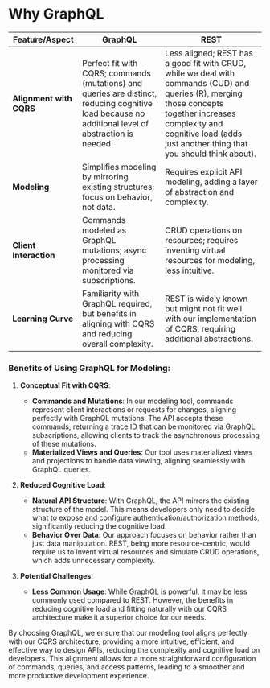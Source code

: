 # Why GraphQL

| Feature/Aspect          | GraphQL                                                                                                                                             | REST                                                                                                                                                                                                                           |
|-------------------------|-----------------------------------------------------------------------------------------------------------------------------------------------------|--------------------------------------------------------------------------------------------------------------------------------------------------------------------------------------------------------------------------------|
| **Alignment with CQRS** | Perfect fit with CQRS; commands (mutations) and queries are distinct, reducing cognitive load because no additional level of abstraction is needed. | Less aligned; REST has a good fit with CRUD, while we deal with commands (CUD) and queries (R), merging those concepts together increases complexity and cognitive load (adds just another thing that you should think about). |
| **Modeling**            | Simplifies modeling by mirroring existing structures; focus on behavior, not data.                                                                  | Requires explicit API modeling, adding a layer of abstraction and complexity.                                                                                                                                                  |
| **Client Interaction**  | Commands modeled as GraphQL mutations; async processing monitored via subscriptions.                                                                | CRUD operations on resources; requires inventing virtual resources for modeling, less intuitive.                                                                                                                               |
| **Learning Curve**      | Familiarity with GraphQL required, but benefits in aligning with CQRS and reducing overall complexity.                                              | REST is widely known but might not fit well with our implementation of CQRS, requiring additional abstractions.                                                                                                                |

### Benefits of Using GraphQL for Modeling:

1. **Conceptual Fit with CQRS**:
    - **Commands and Mutations**: In our modeling tool, commands represent client interactions or requests for changes,
      aligning perfectly with GraphQL mutations. The API accepts these commands, returning a trace ID that can be
      monitored via GraphQL subscriptions, allowing clients to track the asynchronous processing of these mutations.
    - **Materialized Views and Queries**: Our tool uses materialized views and projections to handle data viewing,
      aligning seamlessly with GraphQL queries.

2. **Reduced Cognitive Load**:
    - **Natural API Structure**: With GraphQL, the API mirrors the existing structure of the model. This means
      developers only need to decide what to expose and configure authentication/authorization methods, significantly
      reducing the cognitive load.
    - **Behavior Over Data**: Our approach focuses on behavior rather than just data manipulation. REST, being more
      resource-centric, would require us to invent virtual resources and simulate CRUD operations, which adds
      unnecessary complexity.

3. **Potential Challenges**:
    - **Less Common Usage**: While GraphQL is powerful, it may be less commonly used compared to REST. However, the
      benefits in reducing cognitive load and fitting naturally with our CQRS architecture make it a superior choice for our
      needs.

By choosing GraphQL, we ensure that our modeling tool aligns perfectly with our CQRS architecture, providing a more
intuitive, efficient, and effective way to design APIs, reducing the complexity and cognitive load on developers. This
alignment allows for a more straightforward configuration of commands, queries, and access patterns, leading to a
smoother and more productive development experience.